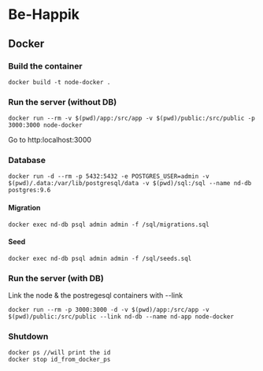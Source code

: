 # Be-Happik


## Docker

### Build the container 

```docker
docker build -t node-docker .
```


### Run the server (without DB)

```docker
docker run --rm -v $(pwd)/app:/src/app -v $(pwd)/public:/src/public -p 3000:3000 node-docker
```

Go to http:localhost:3000

### Database

```docker
docker run -d --rm -p 5432:5432 -e POSTGRES_USER=admin -v $(pwd)/.data:/var/lib/postgresql/data -v $(pwd)/sql:/sql --name nd-db postgres:9.6
```
 
 
#### Migration 

```docker
docker exec nd-db psql admin admin -f /sql/migrations.sql
```

#### Seed

```docker
docker exec nd-db psql admin admin -f /sql/seeds.sql
```

### Run the server (with DB)

Link the node & the postregesql containers with --link

```docker
docker run --rm -p 3000:3000 -d -v $(pwd)/app:/src/app -v $(pwd)/public:/src/public --link nd-db --name nd-app node-docker
```


### Shutdown 

```docker
docker ps //will print the id 
docker stop id_from_docker_ps
```

